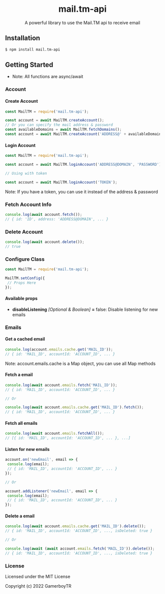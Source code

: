 # <center>mail.tm-api</center>

<center>A powerful library to use the Mail.TM api to receive email</center>

## Installation

```bash
$ npm install mail.tm-api
```

## Getting Started

- Note: All functions are async/await

### Account

#### Create Account

```javascript
const MailTM = require('mail.tm-api');

const account = await MailTM.createAccount();
// Or you can specify the mail address & password
const availableDomains = await MailTM.fetchDomains();
const account = await MailTM.createAccount('ADDRESS@' + availableDomains[0].domain, 'PASSWORD');
```

#### Login Account

```js
const MailTM = require('mail.tm-api');

const account = await MailTM.loginAccount('ADDRESS@DOMAIN', 'PASSWORD');

// Using with token

const account = await MailTM.loginAccount('TOKEN');
```

Note: If you have a token, you can use it instead of the address & password

### Fetch Account Info

```js
console.log(await account.fetch());
// { id: 'ID', address: 'ADDRESS@DOMAIN', ... }
```

### Delete Account

```js
console.log(await account.delete());
// true
```

### Configure Class

```js
const MailTM = require('mail.tm-api');

MailTM.setConfig({
 // Props Here
});
```

#### Available props

- **disableListening** _[Optional & Boolean]_ **=** false: Disable listening for new emails

### Emails

#### Get a cached email

```js
console.log(account.emails.cache.get('MAIL_ID'));
// { id: 'MAIL_ID', accountId: 'ACCOUNT_ID', ... }
```

Note: account.emails.cache is a Map object, you can use all Map methods

#### Fetch a email

```js
console.log(await account.emails.fetch('MAIL_ID'));
// { id: 'MAIL_ID', accountId: 'ACCOUNT_ID', ... }

// Or

console.log(await account.emails.cache.get('MAIL_ID').fetch());
// { id: 'MAIL_ID', accountId: 'ACCOUNT_ID', ... }
```

#### Fetch all emails

```js
console.log(await account.emails.fetchAll());
// [{ id: 'MAIL_ID', accountId: 'ACCOUNT_ID', ... }, ...]
```

#### Listen for new emails

```js
account.on('newEmail', email => {
 console.log(email);
 // { id: 'MAIL_ID', accountId: 'ACCOUNT_ID', ... }
});

// Or

account.addListener('newEmail', email => {
 console.log(email);
 // { id: 'MAIL_ID', accountId: 'ACCOUNT_ID', ... }
});
```

#### Delete a email

```js
console.log(await account.emails.cache.get('MAIL_ID').delete());
// { id: 'MAIL_ID', accountId: 'ACCOUNT_ID', ..., isDeleted: true }

// Or

console.log(await (await account.emails.fetch('MAIL_ID')).delete());
// { id: 'MAIL_ID', accountId: 'ACCOUNT_ID', ..., isDeleted: true }
```

### License

Licensed under the MIT License

Copyright (c) 2022 GamerboyTR
